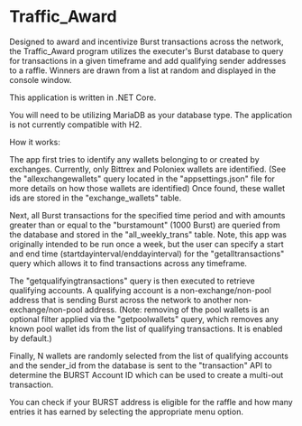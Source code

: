 # Traffic_Award

Designed to award and incentivize Burst transactions across the network, the Traffic_Award program utilizes the executer's Burst database to query for transactions in a given timeframe and add qualifying sender addresses to a raffle. Winners are drawn from a list at random and displayed in the console window.

This application is written in .NET Core.

You will need to be utilizing MariaDB as your database type. The application is not currently compatible with H2.

How it works:

The app first tries to identify any wallets belonging to or created by exchanges. Currently, only Bittrex and Poloniex wallets are identified. (See the "allexchangewallets" query located in the "appsettings.json" file for more details on how those wallets are identified)  Once found, these wallet ids are stored in the "exchange_wallets" table.

Next, all Burst transactions for the specified time period and with amounts greater than or equal to the "burstamount" (1000 Burst) are queried from the database and stored in the "all_weekly_trans" table. Note, this app was originally intended to be run once a week, but the user can specify a start and end time (startdayinterval/enddayinterval) for the "getalltransactions" query which allows it to find transactions across any timeframe.

The "getqualifyingtransactions" query is then executed to retrieve qualifying accounts. A qualifying account is a non-exchange/non-pool address that is sending Burst across the network to another non-exchange/non-pool address. (Note: removing of the pool wallets is an optional filter  applied via the "getpoolwallets" query, which removes any known pool wallet ids from the list of qualifying transactions. It is enabled by default.)

Finally, N wallets are randomly selected from the list of qualifying accounts and the sender_id from the database is sent to the "transaction" API to determine the BURST Account ID which can be used to create a multi-out transaction.

You can check if your BURST address is eligible for the raffle and how many entries it has earned by selecting the appropriate menu option.
